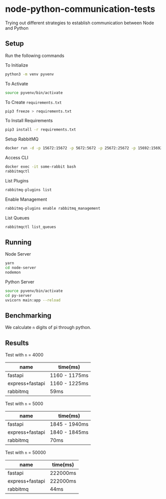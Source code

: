 # node-python-communication-tests

Trying out different strategies to establish communication between Node and Python

## Setup

Run the following commands

To Initialize

```bash
python3 -m venv pyvenv
```

To Activate

```bash
source pyvenv/bin/activate
```

To Create `requirements.txt`

```bash
pip3 freeze > requirements.txt
```

To Install Requirements

```bash
pip3 install -r requirements.txt
```

Setup RabbitMQ

```bash
docker run -d -p 15672:15672 -p 5672:5672 -p 25672:25672 -p 15692:15692 --hostname my-rabbit --name some-rabbit rabbitmq:3.8-management
```

Access CLI

```bash
docker exec -it some-rabbit bash
rabbitmqctl
```

List Plugins

```bash
rabbitmq-plugins list
```

Enable Management

```bash
rabbitmq-plugins enable rabbitmq_management
```

List Queues

```bash
rabbitmqctl list_queues
```

## Running

Node Server

```bash
yarn
cd node-server
nodemon
```

Python Server

```bash
source pyvenv/bin/activate
cd py-server
uvicorn main:app --reload
```

## Benchmarking

We calculate `n` digits of pi through python.

## Results

Test with `n` = 4000

| name            | time(ms)      |
| --------------- | ------------- |
| fastapi         | 1160 - 1175ms |
| express+fastapi | 1160 - 1225ms |
| rabbitmq        | 59ms            |

Test with `n` = 5000

| name            | time(ms)      |
| --------------- | ------------- |
| fastapi         | 1845 - 1940ms |
| express+fastapi | 1840 - 1845ms |
| rabbitmq        | 70ms            |

Test with `n` = 50000

| name            | time(ms) |
| --------------- | -------- |
| fastapi         | 222000ms |
| express+fastapi | 222000ms |
| rabbitmq        | 44ms       |
